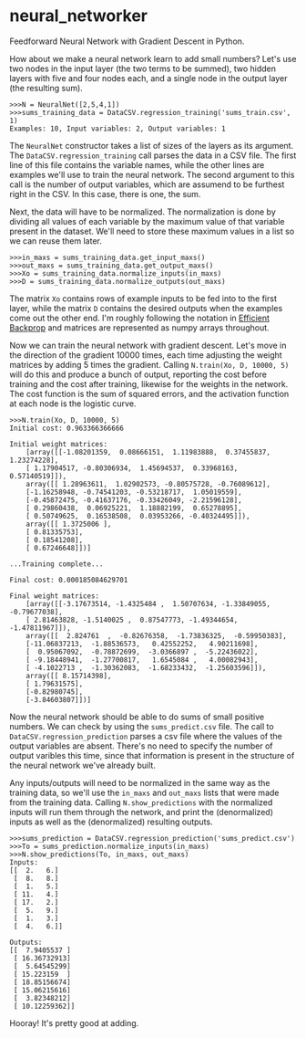 neural_networker
===============

Feedforward Neural Network with Gradient Descent in Python.

How about we make a neural network learn to add small numbers? Let's use two nodes in the input layer (the two terms to be summed), two hidden layers with five and four nodes each, and a single node in the output layer (the resulting sum).

```
>>>N = NeuralNet([2,5,4,1])
>>>sums_training_data = DataCSV.regression_training('sums_train.csv', 1)
Examples: 10, Input variables: 2, Output variables: 1
```

The `NeuralNet` constructor takes a list of sizes of the layers as its argument. The `DataCSV.regression_training` call parses the data in a CSV file. The first line of this file contains the variable names, while the other lines are examples we'll use to train the neural network. The second argument to this call is the number of output variables, which are assumend to be furthest right in the CSV. In this case, there is one, the sum.

Next, the data will have to be normalized. The normalization is done by dividing all values of each variable by the maximum value of that variable present in the dataset. We'll need to store these maximum values in a list so we can reuse them later.

```
>>>in_maxs = sums_training_data.get_input_maxs()
>>>out_maxs = sums_training_data.get_output_maxs()
>>>Xo = sums_training_data.normalize_inputs(in_maxs)
>>>D = sums_training_data.normalize_outputs(out_maxs)
```

The matrix `Xo` contains rows of example inputs to be fed into to the first layer, while the matrix `D` contains the desired outputs when the examples come out the other end. I'm roughly following the notation in [Efficient Backprop](http://yann.lecun.com/exdb/publis/pdf/lecun-98b.pdf) and matrices are represented as numpy arrays throughout.

Now we can train the neural network with gradient descent. Let's move in the direction of the gradient 10000 times, each time adjusting the weight matrices by adding 5 times the gradient. Calling `N.train(Xo, D, 10000, 5)` will do this and produce a bunch of output, reporting the cost before training and the cost after training, likewise for the weights in the network. The cost function is the sum of squared errors, and the activation function at each node is the logistic curve.

```
>>>N.train(Xo, D, 10000, 5)
Initial cost: 0.963366366666

Initial weight matrices:
    [array([[-1.08201359,  0.08666151,  1.11983888,  0.37455837,  1.23274228],
    [ 1.17904517, -0.80306934,  1.45694537,  0.33968163,  0.57140519]]),
    array([[ 1.28963611,  1.02902573, -0.80575728, -0.76089612],
    [-1.16258948, -0.74541203, -0.53218717,  1.05019559],
    [-0.45872475, -0.41637176, -0.33426049, -2.21596128],
    [ 0.29860438,  0.06925221,  1.18882199,  0.65278895],
    [ 0.50749625,  0.16538508,  0.03953266, -0.40324495]]),
    array([[ 1.3725006 ],
    [ 0.81335753],
    [ 0.18541208],
    [ 0.67246648]])]

...Training complete...

Final cost: 0.000185084629701

Final weight matrices:
    [array([[-3.17673514, -1.4325484 ,  1.50707634, -1.33849055, -0.79677038],
    [ 2.81463828, -1.5140025 ,  0.87547773, -1.49344654, -1.47811967]]),
    array([[  2.824761  ,  -0.82676358,  -1.73836325,  -0.59950383],
    [-11.06837213,  -1.88536573,   0.42552252,   4.90211698],
    [  0.95067092,  -0.78872699,  -3.0366897 ,  -5.22436022],
    [ -9.18448941,  -1.27700817,   1.6545084 ,   4.00082943],
    [ -4.1022713 ,  -1.30362083,  -1.68233432,  -1.25603596]]),
    array([[ 8.15714398],
    [ 1.79631575],
    [-0.82980745],
    [-3.84603807]])]

```

Now the neural network should be able to do sums of small positive numbers. We can check by using the `sums_predict.csv` file. The call to `DataCSV.regression_prediction` parses a csv file where the values of the output variables are absent. There's no need to specify the number of output varibles this time, since that information is present in the structure of the neural network we've already built.

Any inputs/outputs will need to be normalized in the same way as the training data, so we'll use the `in_maxs` and `out_maxs` lists that were made from the training data. Calling `N.show_predictions` with the normalized inputs will run them through the network, and print the (denormalized) inputs as well as the (denormalized) resulting outputs.

```
>>>sums_prediction = DataCSV.regression_prediction('sums_predict.csv')
>>>To = sums_prediction.normalize_inputs(in_maxs)
>>>N.show_predictions(To, in_maxs, out_maxs)
Inputs:
[[  2.   6.]
 [  8.   8.]
 [  1.   5.]
 [ 11.   4.]
 [ 17.   2.]
 [  5.   9.]
 [  1.   3.]
 [  4.   6.]]

Outputs:
[[  7.9405537 ]
 [ 16.36732913]
 [  5.64545299]
 [ 15.223159  ]
 [ 18.85156674]
 [ 15.06215616]
 [  3.82348212]
 [ 10.12259362]]

```

Hooray! It's pretty good at adding.
